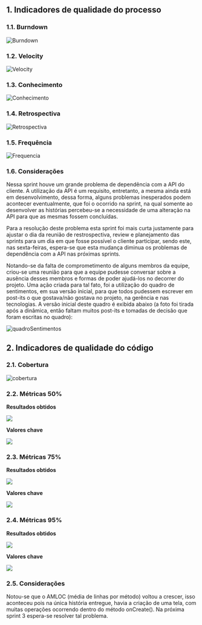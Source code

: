 ## 1. Indicadores de qualidade do processo

### 1.1. Burndown

![Burndown](https://raw.githubusercontent.com/wiki/fga-gpp-mds/2016.2-Time01-WikiLegis/imagens/burndownsprint2.png)

### 1.2. Velocity

![Velocity](https://raw.githubusercontent.com/wiki/fga-gpp-mds/2016.2-Time01-WikiLegis/imagens/velocity2.png)

### 1.3. Conhecimento

![Conhecimento](https://raw.githubusercontent.com/wiki/fga-gpp-mds/2016.2-Time01-WikiLegis/imagens/conhecimento2.png)

### 1.4. Retrospectiva

![Retrospectiva](https://raw.githubusercontent.com/wiki/fga-gpp-mds/2016.2-Time01-WikiLegis/imagens/RetrospectivaSprint2.jpg)

### 1.5. Frequência

![Frequencia](https://raw.githubusercontent.com/wiki/fga-gpp-mds/2016.2-Time01-WikiLegis/imagens/presencaS2.png)

### 1.6. Considerações

Nessa sprint houve um grande problema de dependência com a API do cliente. A utilização da API é um requisito, entretanto, a mesma ainda está em desenvolvimento, dessa forma, alguns problemas inesperados podem acontecer eventualmente, que foi o ocorrido na sprint, na qual somente ao desenvolver as histórias percebeu-se a necessidade de uma alteração na API para que as mesmas fossem concluídas.

Para a resolução deste problema esta sprint foi mais curta justamente para ajustar o dia da reunião de restrospectiva, review e planejamento das sprints para um dia em que fosse possível o cliente participar, sendo este, nas sexta-feiras, espera-se que esta mudança diminua os problemas de dependência com a API nas próximas sprints.

Notando-se da falta de comprometimento de alguns membros da equipe, criou-se uma reunião para que a equipe pudesse conversar sobre a ausência desses membros e formas de poder ajudá-los no decorrer do projeto. Uma ação criada para tal fato, foi a utilização do quadro de sentimentos, em sua versão inicial, para que todos pudessem escrever em post-its o que gostava/não gostava no projeto, na gerência e nas tecnologias. A versão inicial deste quadro é exibida abaixo (a foto foi tirada após a dinâmica, então faltam muitos post-its e tomadas de decisão que foram escritas no quadro):

![quadroSentimentos](https://raw.githubusercontent.com/wiki/fga-gpp-mds/2016.2-Time01-WikiLegis/imagens/sent1.jpg)


## 2. Indicadores de qualidade do código

### 2.1. Cobertura

![cobertura](https://raw.githubusercontent.com/wiki/fga-gpp-mds/2016.2-Time01-WikiLegis/imagens/sprint0-cobertura.png)

### 2.2. Métricas 50%

**Resultados obtidos**

![](https://raw.githubusercontent.com/wiki/fga-gpp-mds/2016.2-Time01-WikiLegis/imagens/sprint2_mean.png)

**Valores chave**

![](https://raw.githubusercontent.com/wiki/fga-gpp-mds/2016.2-Time01-WikiLegis/imagens/valores_0.png)

### 2.3. Métricas 75%

**Resultados obtidos**

![](https://raw.githubusercontent.com/wiki/fga-gpp-mds/2016.2-Time01-WikiLegis/imagens/sprint2_upper.png)

**Valores chave**

![](https://raw.githubusercontent.com/wiki/fga-gpp-mds/2016.2-Time01-WikiLegis/imagens/valores_75.png)

### 2.4. Métricas 95%

**Resultados obtidos**

![](https://raw.githubusercontent.com/wiki/fga-gpp-mds/2016.2-Time01-WikiLegis/imagens/sprint2_ninety.png)

**Valores chave**

![](https://raw.githubusercontent.com/wiki/fga-gpp-mds/2016.2-Time01-WikiLegis/imagens/valores_95.png)

### 2.5. Considerações

Notou-se que o AMLOC (média de linhas por método) voltou a crescer, isso aconteceu pois na única história entregue, havia a criação de uma tela, com muitas operações ocorrendo dentro do método onCreate(). Na próxima sprint 3 espera-se resolver tal problema.